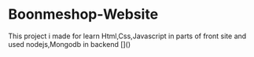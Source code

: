 # Boonmeshop-Website
This project i made for learn Html,Css,Javascript in parts of front site and used nodejs,Mongodb in backend
[[](http://i.imgur.com/dt8AUb6.png)]()
